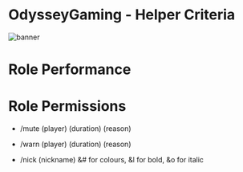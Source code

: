 # OdysseyGaming - Helper Criteria 
![banner](https://cdn.discordapp.com/attachments/296281857232732161/923334275242283079/unknown.png)
# Role Performance




# Role Permissions

- /mute (player) (duration) (reason)

- /warn (player) (duration) (reason)

- /nick (nickname) &# for colours, &l for bold, &o for italic

